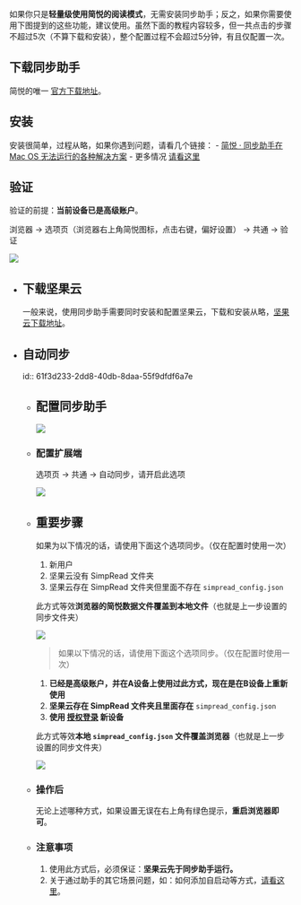 如果你只是**轻量级使用简悦的阅读模式**，无需安装同步助手；反之，如果你需要使用下图提到的这些功能，建议使用。
​
虽然下面的教程内容较多，但一共点击的步骤不超过5次（不算下载和安装），整个配置过程不会超过5分钟，有且仅配置一次。

## 下载同步助手

简悦的唯一 [官方下载地址](http://ksria.com/simpread/wiki/#/Download?id=%e5%90%8c%e6%ad%a5%e5%8a%a9%e6%89%8b)。
## 安装

安装很简单，过程从略，如果你遇到问题，请看几个链接：
	- [简悦 · 同步助手在 Mac OS 无法运行的各种解决方案](https://github.com/Kenshin/simpread/discussions/2283)
	- 更多情况 [请看这里](https://github.com/Kenshin/simpread/discussions/categories/%E5%90%8C%E6%AD%A5%E5%8A%A9%E6%89%8B?discussions_q=category%3A%E5%90%8C%E6%AD%A5%E5%8A%A9%E6%89%8B+label%3Awarning)
## 验证

验证的前提：**当前设备已是高级账户**。

浏览器 → 选项页（浏览器右上角简悦图标，点击右键，偏好设置） → 共通 → 验证

![](https://user-images.githubusercontent.com/81074/131609221-5f4b2b21-90c6-4e85-b7cd-fb87c7abde0d.png#crop=0&crop=0&crop=1&crop=1&id=YVQUP&originHeight=700&originWidth=1263&originalType=binary&ratio=1&rotation=0&showTitle=false&status=done&style=none&title=)
- ## 下载坚果云
  
  一般来说，使用同步助手需要同时安装和配置坚果云，下载和安装从略，[坚果云下载地址](https://www.jianguoyun.com/s/downloads)。
- ## 自动同步
  id:: 61f3d233-2dd8-40db-8daa-55f9dfdf6a7e
	- ## 配置同步助手
	  
	  ![](https://user-images.githubusercontent.com/81074/131609921-c7b75628-16a0-4192-a8f5-10dc0e5c0865.png#crop=0&crop=0&crop=1&crop=1&id=MnXkJ&originHeight=725&originWidth=1176&originalType=binary&ratio=1&rotation=0&showTitle=false&status=done&style=none&title=)
	- ### 配置扩展端
	  
	  选项页 → 共通 → 自动同步，请开启此选项
	  
	  ![](https://user-images.githubusercontent.com/81074/131610074-1bb5f348-3771-4dd1-97ba-8a37edf05943.png#crop=0&crop=0&crop=1&crop=1&id=lyD2m&originHeight=706&originWidth=1289&originalType=binary&ratio=1&rotation=0&showTitle=false&status=done&style=none&title=)
	- ## 重要步骤
	  
	  如果为以下情况的话，请使用下面这个选项同步。（仅在配置时使用一次）
	  
	    1. 新用户
	    2. 坚果云没有 SimpRead 文件夹
	    3. 坚果云存在 SimpRead 文件夹但里面不存在 `simpread_config.json`
	  
	  此方式等效**浏览器的简悦数据文件覆盖到本地文件**（也就是上一步设置的同步文件夹）
	  
	  ![](https://user-images.githubusercontent.com/81074/131610221-815f8c46-09a7-4c8f-b9f7-8d591fcbf0a9.png#crop=0&crop=0&crop=1&crop=1&id=pFuNu&originHeight=720&originWidth=1150&originalType=binary&ratio=1&rotation=0&showTitle=false&status=done&style=none&title=)
	  
	  > 如果以下情况的话，请使用下面这个选项同步。（仅在配置时使用一次） 
	  
	  1. **已经是高级账户，并在A设备上使用过此方式，现在是在B设备上重新使用**
	  2. **坚果云存在 SimpRead 文件夹且里面存在** `simpread_config.json`
	  3. **使用 [授权登录](https://github.com/Kenshin/simpread/discussions/1576) 新设备**
	  
	  此方式等效**本地 `simpread_config.json` 文件覆盖浏览器**（也就是上一步设置的同步文件夹）
	  
	  ![](https://user-images.githubusercontent.com/81074/131611194-d0369376-0a93-410f-b7f3-841e4e698254.png#crop=0&crop=0&crop=1&crop=1&id=YloTO&originHeight=632&originWidth=1132&originalType=binary&ratio=1&rotation=0&showTitle=false&status=done&style=none&title=)
	- ### 操作后
	  
	  无论上述哪种方式，如果设置无误在右上角有绿色提示，**重启浏览器即可**。
	- ### 注意事项
	  
	    1. 使用此方式后，必须保证：**坚果云先于同步助手运行。**
	    2. 关于通过助手的其它场景问题，如：如何添加自启动等方式，[请看这里](https://github.com/Kenshin/simpread/discussions/categories/%E5%90%8C%E6%AD%A5%E5%8A%A9%E6%89%8B)。